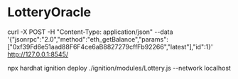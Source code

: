 # LotteryOracle

curl -X POST -H "Content-Type: application/json" --data '{"jsonrpc":"2.0","method":"eth_getBalance","params":["0xf39Fd6e51aad88F6F4ce6aB8827279cffFb92266","latest"],"id":1}' http://127.0.0.1:8545/

npx hardhat ignition deploy ./ignition/modules/Lottery.js --network localhost
